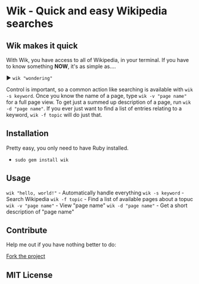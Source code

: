 # Wik - Quick and easy Wikipedia searches

## Wik makes it quick

With Wik, you have access to all of Wikipedia, in your terminal.
If you have to know something **NOW**, it's as simple as....

 ▶ `wik "wondering"`

Control is important, so a common action like searching is available with `wik -s keyword`.
Once you know the name of a page, type `wik -v "page name"` for a full page view.
To get just a summed up description of a page, run `wik -d "page name"`.
If you ever just want to find a list of entries relating to a keyword, `wik -f topic` will do just that.

## Installation

Pretty easy, you only need to have Ruby installed.

+ `sudo gem install wik`

## Usage

`wik "hello, world!"` - Automatically handle everything
`wik -s keyword` - Search Wikipedia
`wik -f topic` - Find a list of available pages about a topuc
`wik -v "page name"` - View "page name"
`wik -d "page name"` - Get a short description of "page name"

## Contribute

Help me out if you have nothing better to do:

[Fork the project](https://github.com/wlib/wik/fork)

## MIT License